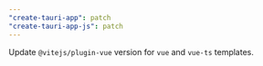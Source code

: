 ```yaml
---
"create-tauri-app": patch
"create-tauri-app-js": patch
---
```


Update `@vitejs/plugin-vue` version for `vue` and `vue-ts` templates.